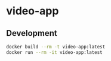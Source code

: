# video-app

## Development

```bash
docker build --rm -t video-app:latest
docker run --rm -it video-app:latest
```